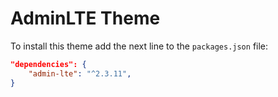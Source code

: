 # AdminLTE Theme

To install this theme add the next line to the `packages.json` file:

```json
"dependencies": {
    "admin-lte": "^2.3.11",
}
```

